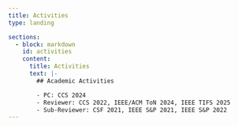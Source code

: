 ```yaml
---
title: Activities
type: landing

sections:
  - block: markdown
    id: activities
    content:
      title: Activities
      text: |-
        ## Academic Activities

        - PC: CCS 2024
        - Reviewer: CCS 2022, IEEE/ACM ToN 2024, IEEE TIFS 2025
        - Sub-Reviewer: CSF 2021, IEEE S&P 2021, IEEE S&P 2022
---
```


